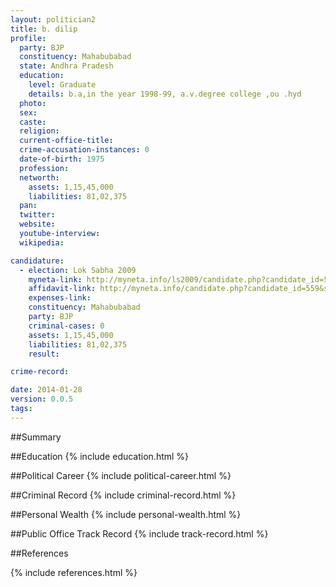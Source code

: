```yaml
---
layout: politician2
title: b. dilip
profile: 
  party: BJP
  constituency: Mahabubabad
  state: Andhra Pradesh
  education: 
    level: Graduate
    details: b.a,in the year 1998-99, a.v.degree college ,ou .hyd
  photo: 
  sex: 
  caste: 
  religion: 
  current-office-title: 
  crime-accusation-instances: 0
  date-of-birth: 1975
  profession: 
  networth: 
    assets: 1,15,45,000
    liabilities: 81,02,375
  pan: 
  twitter: 
  website: 
  youtube-interview: 
  wikipedia: 

candidature: 
  - election: Lok Sabha 2009
    myneta-link: http://myneta.info/ls2009/candidate.php?candidate_id=559
    affidavit-link: http://myneta.info/candidate.php?candidate_id=559&scan=original
    expenses-link: 
    constituency: Mahabubabad 
    party: BJP
    criminal-cases: 0
    assets: 1,15,45,000
    liabilities: 81,02,375
    result:  

crime-record: 

date: 2014-01-28
version: 0.0.5
tags: 
---
```

##Summary


##Education
{% include education.html %}


##Political Career
{% include political-career.html %}


##Criminal Record
{% include criminal-record.html %}


##Personal Wealth
{% include personal-wealth.html %}


##Public Office Track Record
{% include track-record.html %}


##References


{% include references.html %}